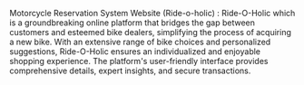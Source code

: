 Motorcycle Reservation System Website (Ride-o-holic) : 
Ride-O-Holic which is a groundbreaking online platform that bridges the gap between 
customers and esteemed bike dealers, simplifying the process of acquiring a new bike. 
With an extensive range of bike choices and personalized suggestions, Ride-O-Holic 
ensures an individualized and enjoyable shopping experience. The platform's user-friendly 
interface provides comprehensive details, expert insights, and secure transactions.
